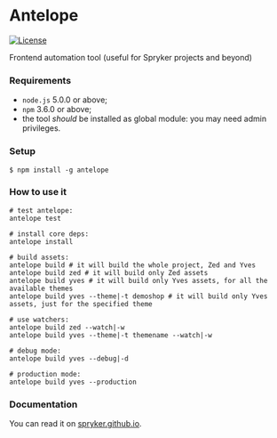 # Antelope
[![License](https://img.shields.io/github/license/spryker/antelope.svg)](https://github.com/spryker/antelope/)

Frontend automation tool (useful for Spryker projects and beyond)

### Requirements
- `node.js` 5.0.0 or above;
- `npm` 3.6.0 or above;
- the tool *should* be installed as global module: you may need admin privileges.

### Setup
```
$ npm install -g antelope
```

### How to use it
``` shell
# test antelope: 
antelope test
​
# install core deps: 
antelope install
​
# build assets:
antelope build # it will build the whole project, Zed and Yves
antelope build zed # it will build only Zed assets
antelope build yves # it will build only Yves assets, for all the available themes
antelope build yves --theme|-t demoshop # it will build only Yves assets, just for the specified theme
​
# use watchers:
antelope build zed --watch|-w
antelope build yves --theme|-t themename --watch|-w
​
# debug mode:
antelope build yves --debug|-d
​
# production mode:
antelope build yves --production
```

### Documentation
You can read it on [spryker.github.io](http://spryker.github.io).
